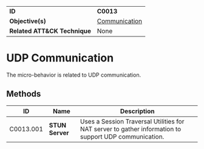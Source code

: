 |||
|---|---|
|**ID**|**C0013**|
|**Objective(s)**|[Communication](https://github.com/MBCProject/mbc-markdown/tree/master/micro-behaviors/communication)|
|**Related ATT&CK Technique**|None|


UDP Communication
=================
The micro-behavior is related to UDP communication. 

Methods
-------
|ID|Name|Description|
|---|---|---|
|C0013.001|**STUN Server**|Uses a Session Traversal Utilities for NAT server to gather information to support UDP communication.|
